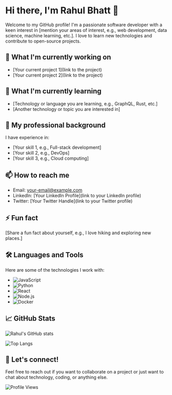 # Hi there, I'm Rahul Bhatt 👋

Welcome to my GitHub profile! I'm a passionate software developer with a keen interest in [mention your areas of interest, e.g., web development, data science, machine learning, etc.]. I love to learn new technologies and contribute to open-source projects.

## 🔭 What I'm currently working on
- [Your current project 1](link to the project)
- [Your current project 2](link to the project)

## 🌱 What I'm currently learning
- [Technology or language you are learning, e.g., GraphQL, Rust, etc.]
- [Another technology or topic you are interested in]

## 💼 My professional background
I have experience in:
- [Your skill 1, e.g., Full-stack development]
- [Your skill 2, e.g., DevOps]
- [Your skill 3, e.g., Cloud computing]

## 📫 How to reach me
- Email: [your-email@example.com](mailto:your-email@example.com)
- LinkedIn: [Your LinkedIn Profile](link to your LinkedIn profile)
- Twitter: [Your Twitter Handle](link to your Twitter profile)

## ⚡ Fun fact
[Share a fun fact about yourself, e.g., I love hiking and exploring new places.]

## 🛠️ Languages and Tools
Here are some of the technologies I work with:
- ![JavaScript](https://img.shields.io/badge/-JavaScript-F7DF1E?style=flat&logo=JavaScript&logoColor=black)
- ![Python](https://img.shields.io/badge/-Python-3776AB?style=flat&logo=Python&logoColor=white)
- ![React](https://img.shields.io/badge/-React-61DAFB?style=flat&logo=React&logoColor=white)
- ![Node.js](https://img.shields.io/badge/-Node.js-339933?style=flat&logo=Node.js&logoColor=white)
- ![Docker](https://img.shields.io/badge/-Docker-2496ED?style=flat&logo=Docker&logoColor=white)

## 📈 GitHub Stats
![Rahul's GitHub stats](https://github-readme-stats.vercel.app/api?username=rahul-s-bhatt&show_icons=true&theme=radical)

![Top Langs](https://github-readme-stats.vercel.app/api/top-langs/?username=rahul-s-bhatt&layout=compact&theme=radical)

## 💬 Let's connect!
Feel free to reach out if you want to collaborate on a project or just want to chat about technology, coding, or anything else.

![Profile Views](https://komarev.com/ghpvc/?username=rahul-s-bhatt&color=blue)
